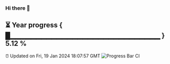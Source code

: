 ### Hi there 👋
⏳ Year progress { █▁▁▁▁▁▁▁▁▁▁▁▁▁▁▁▁▁▁▁▁▁▁▁▁▁▁▁▁▁ } 5.12 %
---
⏰ Updated on Fri, 19 Jan 2024 18:07:57 GMT
![Progress Bar CI](https://github.com/Moyi321/Moyi321/workflows/Progress%20Bar%20CI/badge.svg)
